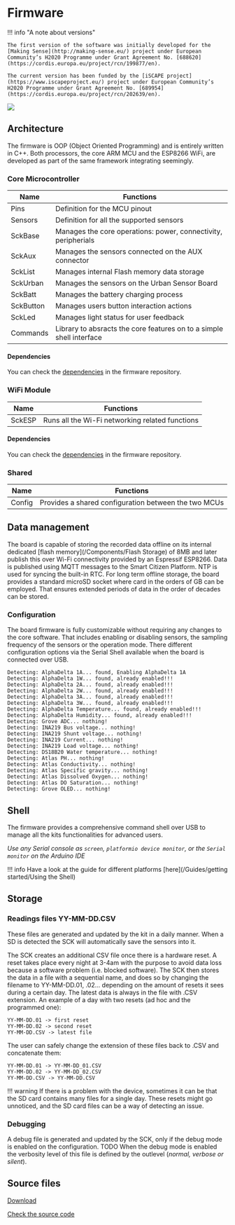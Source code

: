 # Firmware

!!! info "A note about versions"

    The first version of the software was initially developed for the [Making Sense](http://making-sense.eu/) project under European Community’s H2020 Programme under Grant Agreement No. [688620](https://cordis.europa.eu/project/rcn/199877/en).

    The current version has been funded by the [iSCAPE project](https://www.iscapeproject.eu/) project under European Community’s H2020 Programme under Grant Agreement No. [689954](https://cordis.europa.eu/project/rcn/202639/en).

![](https://i.imgur.com/aDfydqU.png)

## Architecture

The firmware is OOP (Object Oriented Programming) and is entirely written in C++. Both processors, the core ARM MCU and the ESP8266 WiFi, are developed as part of the same framework integrating seemingly.

### Core Microcontroller

| Name      | Functions                                                            |
|-----------|----------------------------------------------------------------------|
| Pins      | Definition for the MCU pinout                                        |
| Sensors   | Definition for all the supported sensors                             |
| SckBase   | Manages the core operations: power, connectivity, peripherials       |
| SckAux    | Manages the sensors connected on the AUX connector                   |
| SckList   | Manages internal Flash memory data storage                           |
| SckUrban  | Manages the sensors on the Urban Sensor Board                        |
| SckBatt   | Manages the battery charging process                                 |
| SckButton | Manages users button interaction actions                             |
| SckLed    | Manages light status for user feedback                               |
| Commands  | Library to absracts the core features on to a simple shell interface |

#### Dependencies

You can check the [dependencies](https://github.com/fablabbcn/smartcitizen-kit-21/tree/master/sam/platformio.ini) in the firmware repository.

### WiFi Module

| Name   | Functions                                       |
|--------|-------------------------------------------------|
| SckESP | Runs all the Wi-Fi networking related functions |

#### Dependencies

You can check the [dependencies](https://github.com/fablabbcn/smartcitizen-kit-21/tree/master/esp/platformio.ini) in the firmware repository.

### Shared

| Name   | Functions                                            |
|--------|------------------------------------------------------|
| Config | Provides a shared configuration between the two MCUs |

## Data management

The board is capable of storing the recorded data offline on its internal dedicated [flash memory](/Components/Flash Storage) of 8MB and later publish this over Wi-Fi connectivity provided by an Espressif ESP8266. Data is published using MQTT messages to the Smart Citizen Platform. NTP is used for syncing the built-in RTC. For long term offline storage, the board provides a standard microSD socket where card in the orders of GB can be employed. That ensures extended periods of data in the order of decades can be stored.

### Configuration

The board firmware is fully customizable without requiring any changes to the core software. That includes enabling or disabling sensors, the sampling frequency of the sensors or the operation mode. There different configuration options via the Serial Shell available when the board is connected over USB.

```
Detecting: AlphaDelta 1A... found, Enabling AlphaDelta 1A
Detecting: AlphaDelta 1W... found, already enabled!!!
Detecting: AlphaDelta 2A... found, already enabled!!!
Detecting: AlphaDelta 2W... found, already enabled!!!
Detecting: AlphaDelta 3A... found, already enabled!!!
Detecting: AlphaDelta 3W... found, already enabled!!!
Detecting: AlphaDelta Temperature... found, already enabled!!!
Detecting: AlphaDelta Humidity... found, already enabled!!!
Detecting: Grove ADC... nothing!
Detecting: INA219 Bus voltage... nothing!
Detecting: INA219 Shunt voltage... nothing!
Detecting: INA219 Current... nothing!
Detecting: INA219 Load voltage... nothing!
Detecting: DS18B20 Water temperature... nothing!
Detecting: Atlas PH... nothing!
Detecting: Atlas Conductivity... nothing!
Detecting: Atlas Specific gravity... nothing!
Detecting: Atlas Dissolved Oxygen... nothing!
Detecting: Atlas DO Saturation... nothing!
Detecting: Grove OLED... nothing!
```

## Shell

The firmware provides a comprehensive command shell over USB to manage all the kits functionalities for advanced users. 

_Use any Serial console as `screen`, `platformio device monitor`, or the `Serial monitor` on the Arduino IDE_

!!! info
    Have a look at the guide for different platforms [here](/Guides/getting started/Using the Shell)

## Storage

### Readings files YY-MM-DD.CSV

These files are generated and updated by the kit in a daily manner. When a SD is detected the SCK will automatically save the sensors into it. 

The SCK creates an additional CSV file once there is a hardware reset. A reset takes place every night at 3-4am with the purpose to avoid data loss because a software problem (i.e. blocked software). The SCK then stores the data in a file with a sequential name, and does so by changing the filename to YY-MM-DD.01, .02... depending on the amount of resets it sees during a certain day. The latest data is always in the file with .CSV extension. An example of a day with two resets (ad hoc and the programmed one):

```
YY-MM-DD.01 -> first reset
YY-MM-DD.02 -> second reset
YY-MM-DD.CSV -> latest file
```

The user can safely change the extension of these files back to .CSV and concatenate them:

```
YY-MM-DD.01 -> YY-MM-DD_01.CSV
YY-MM-DD.02 -> YY-MM-DD_02.CSV
YY-MM-DD.CSV -> YY-MM-DD.CSV
```

!!! warning
    If there is a problem with the device, sometimes it can be that the SD card contains many files for a single day. These resets might go unnoticed, and the SD card files can be a way of detecting an issue.

### Debugging

A debug file is generated and updated by the SCK, only if the debug mode is enabled on the configuration. TODO
When the debug mode is enabled the verbosity level of this file is defined by the outlevel (_normal, verbose or silent_).

## Source files

<a class="github-button" data-size="large" href="https://github.com/fablabbcn/smartcitizen-kit-21/archive/master.zip" data-icon="octicon-cloud-download" aria-label="Download from GitHub">Download</a>

<a class="github-button" data-size="large" href="https://github.com/fablabbcn/smartcitizen-kit-21" aria-label="Check the source code">Check the source code</a>
